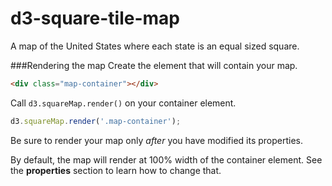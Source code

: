 # d3-square-tile-map
A map of the United States where each state is an equal sized square.

###Rendering the map
Create the element that will contain your map.
```html
<div class="map-container"></div>
```
Call `d3.squareMap.render()` on your container element.
```javascript
d3.squareMap.render('.map-container');
```
Be sure to render your map only *after* you have modified its properties.

By default, the map will render at 100% width of the container element. See the **properties** section to learn how to change that.
